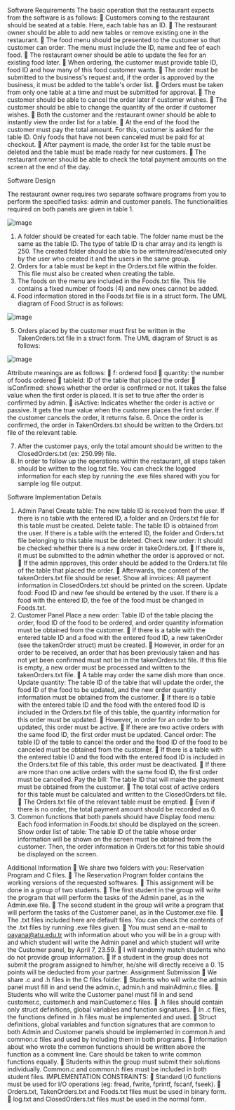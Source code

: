 Software Requirements
The basic operation that the restaurant expects from the software is as follows:
 Customers coming to the restaurant should be seated at a table. Here, each table has an ID.
 The restaurant owner should be able to add new tables or remove existing one in the restaurant.
 The food menu should be presented to the customer so that customer can order. The menu must include the ID, name and fee
of each food.
 The restaurant owner should be able to update the fee for an existing food later.
 When ordering, the customer must provide table ID, food ID and how many of this food customer wants.
 The order must be submitted to the business's request and, if the order is approved by the business, it must be added to the
table's order list.
 Orders must be taken from only one table at a time and must be submitted for approval.
 The customer should be able to cancel the order later if customer wishes.
 The customer should be able to change the quantity of the order if customer wishes.
 Both the customer and the restaurant owner should be able to instantly view the order list for a table.
 At the end of the food the customer must pay the total amount. For this, customer is asked for the table ID. Only foods that
have not been canceled must be paid for at checkout.
 After payment is made, the order list for the table must be deleted and the table must be made ready for new customers.
 The restaurant owner should be able to check the total payment amounts on the screen at the end of the day.


Software Design

The restaurant owner requires two separate software programs from you to perform the specified tasks: admin and customer panels. The
functionalities required on both panels are given in table 1.

![image](https://github.com/user-attachments/assets/f7b09d8f-711b-4097-be4b-68a1325d3b50)

1. A folder should be created for each table. The folder name must be the same as the table ID. The type of table ID is char array
and its length is 250. The created folder should be able to be written/read/executed only by the user who created it and the
users in the same group.
2. Orders for a table must be kept in the Orders.txt file within the folder. This file must also be created when creating the table.
3. The foods on the menu are included in the Foods.txt file. This file contains a fixed number of foods (4) and new ones cannot be
added.
4. Food information stored in the Foods.txt file is in a struct form. The UML diagram of Food Struct is as follows:

![image](https://github.com/user-attachments/assets/6e05f86d-8ee0-46b8-b0d6-bfa6e7e82233)

5. Orders placed by the customer must first be written in the TakenOrders.txt file in a struct form. The UML diagram of Struct is
as follows:

![image](https://github.com/user-attachments/assets/493c7c51-bd00-44cc-91f3-808595225457)

Attribute meanings are as follows:
 f: ordered food
 quantity: the number of foods ordered
 tableId: ID of the table that placed the order
 isConfirmed: shows whether the order is confirmed or not. It takes the false value when the first order is placed. It is set to
true after the order is confirmed by admin.
 isActive: Indicates whether the order is active or passive. It gets the true value when the customer places the first order. If
the customer cancels the order, it returns false.
6. Once the order is confirmed, the order in TakenOrders.txt should be written to the Orders.txt file of the relevant table.

7. After the customer pays, only the total amount should be written to the ClosedOrders.txt (ex: 250.99) file.
8. In order to follow up the operations within the restaurant, all steps taken should be written to the log.txt file. You can check
the logged information for each step by running the .exe files shared with you for sample log file output.


Software Implementation Details

1. Admin Panel
Create table: The new table ID is received from the user. If there is no table with the entered ID, a folder and an Orders.txt file for this
table must be created.
Delete table: The table ID is obtained from the user. If there is a table with the entered ID, the folder and Orders.txt file belonging to this
table must be deleted.
Check new order: It should be checked whether there is a new order in takeOrders.txt.
 If there is, it must be submitted to the admin whether the order is approved or not.
 If the admin approves, this order should be added to the Orders.txt file of the table that placed the order.
 Afterwards, the content of the takenOrders.txt file should be reset.
Show all invoices: All payment information in ClosedOrders.txt should be printed on the screen.
Update food: Food ID and new fee should be entered by the user. If there is a food with the entered ID, the fee of the food must be
changed in Foods.txt.
2. Customer Panel
Place a new order: Table ID of the table placing the order, food ID of the food to be ordered, and order quantity information must be
obtained from the customer.
 If there is a table with the entered table ID and a food with the entered food ID, a new takenOrder (see the takenOrder struct)
must be created.
 However, in order for an order to be received, an order that has been previously taken and has not yet been confirmed
must not be in the takenOrders.txt file. If this file is empty, a new order must be processed and written to the
takenOrders.txt file.
 A table may order the same dish more than once.
Update quantity: The table ID of the table that will update the order, the food ID of the food to be updated, and the new order quantity
information must be obtained from the customer.
 If there is a table with the entered table ID and the food with the entered food ID is included in the Orders.txt file of this table,
the quantity information for this order must be updated.
 However, in order for an order to be updated, this order must be active.
 If there are two active orders with the same food ID, the first order must be updated.
Cancel order: The table ID of the table to cancel the order and the food ID of the food to be canceled must be obtained from the
customer.
 If there is a table with the entered table ID and the food with the entered food ID is included in the Orders.txt file of this table,
this order must be deactivated.
 If there are more than one active orders with the same food ID, the first order must be cancelled.
Pay the bill: The table ID that will make the payment must be obtained from the customer.
 The total cost of active orders for this table must be calculated and written to the ClosedOrders.txt file.
 The Orders.txt file of the relevant table must be emptied.
 Even if there is no order, the total payment amount should be recorded as 0.
3. Common functions that both panels should have
Display food menu: Each food information in Foods.txt should be displayed on the screen.
Show order list of table: The table ID of the table whose order information will be shown on the screen must be obtained from the
customer. Then, the order information in Orders.txt for this table should be displayed on the screen.

Additional Information
 We share two folders with you: Reservation Program and C files.
 The Reservation Program folder contains the working versions of the requested softwares.
 This assignment will be done in a group of two students.
 The first student in the group will write the program that will perform the tasks of the Admin panel, as in the Admin.exe file.
 The second student in the group will write a program that will perform the tasks of the Customer panel, as in the Customer.exe
file.
 The .txt files included here are default files. You can check the contents of the .txt files by running .exe files given.
 You must send an e-mail to oayana@atu.edu.tr with information about who you will be in a group with and which
student will write the Admin panel and which student will write the Customer panel, by April 7, 23.59.
 I will randomly match students who do not provide group information.
 If a student in the group does not submit the program assigned to him/her, he/she will directly receive a 0. 15 points will
be deducted from your partner.
Assignment Submission
 We share .c and .h files in the C files folder.
 Students who will write the admin panel must fill in and send the admin.c, admin.h and mainAdmin.c files.
 Students who will write the Customer panel must fill in and send customer.c, customer.h and mainCustomer.c files.
 .h files should contain only struct definitions, global variables and function signatures.
 In .c files, the functions defined in .h files must be implemented and used.
 Struct definitions, global variables and function signatures that are common to both Admin and Customer panels
should be implemented in common.h and common.c files and used by including them in both programs.
 Information about who wrote the common functions should be written above the function as a comment line. Care
should be taken to write common functions equally.
 Students within the group must submit their solutions individually. Common.c and common.h files must be included in
both student files.
IMPLEMENTATION CONSTRAINTS:
 Standard I/O functions must be used for I/O operations (eg: fread, fwrite, fprintf, fscanf, fseek).
 Orders.txt, TakenOrders.txt and Foods.txt files must be used in binary form.
 log.txt and ClosedOrders.txt files must be used in the normal form.


